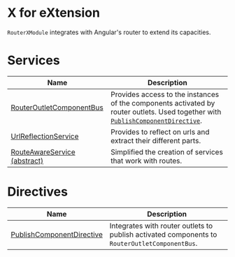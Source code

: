 # X for eXtension
`RouterXModule` integrates with Angular's router to extend its capacities.

# Services

| Name                                                                | Description                                                                                                                             |
|---------------------------------------------------------------------|-----------------------------------------------------------------------------------------------------------------------------------------|
| [RouterOutletComponentBus](LINK)                                    | Provides access to the instances of the components activated by router outlets. Used together with [`PublishComponentDirective`](LINK). |
| [UrlReflectionService](/Modules/RouterXModule/UrlReflectionService) | Provides to reflect on urls and extract their different parts.                                                                          |
| [RouteAwareService (abstract)](LINK)                                | Simplified the creation of services that work with routes.                                                                              |

# Directives

| Name                              | Description                                                                                   |
|-----------------------------------|-----------------------------------------------------------------------------------------------|
| [PublishComponentDirective](LINK) | Integrates with router outlets to publish activated components to `RouterOutletComponentBus`. |
